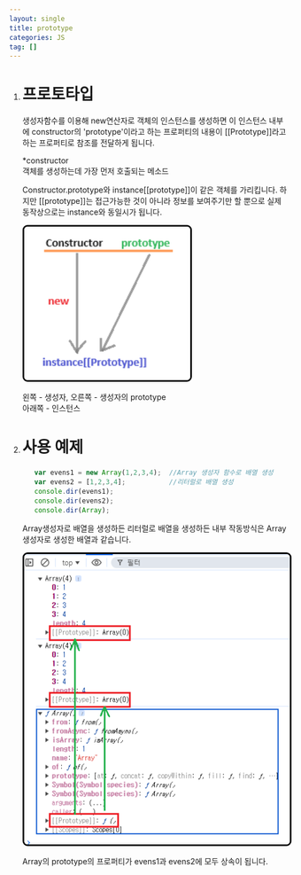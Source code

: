 ```yaml
---
layout: single
title: prototype
categories: JS
tag: []
---
```

 
1. # 프로토타입
   생성자함수를 이용해 new연산자로 객체의 인스턴스를 생성하면 이 인스턴스 내부에 constructor의 'prototype'이라고 하는 프로퍼티의 내용이 [[Prototype]]라고 하는 프로퍼티로 참조를 전달하게 됩니다.   

   *constructor   
   객체를 생성하는데 가장 먼저 호출되는 메소드   
   
   Constructor.prototype와 instance[[prototype]]이 같은 객체를 가리킵니다. 하지만 [[prototype]]는 접근가능한 것이 아니라 정보를 보여주기만 할 뿐으로 실제 동작상으로는 instance와 동일시가 됩니다.   
  
    <img src="../../imgs/js/constructor.png" style="border:3px solid black;border-radius:9px;width:300px">   

   왼쪽 - 생성자, 오른쪽 - 생성자의 prototype   
   아래쪽 - 인스턴스   

1. # 사용 예제
   ```js
      var evens1 = new Array(1,2,3,4);  //Array 생성자 함수로 배열 생성
      var evens2 = [1,2,3,4];           //리터럴로 배열 생성
      console.dir(evens1);
      console.dir(evens2);
      console.dir(Array);
   ```   
   Array생성자로 배열을 생성하든 리터럴로 배열을 생성하든 내부 작동방식은 Array생성자로 생성한 배열과 같습니다.   

   <img src="../../imgs/JS/array_proto.png" style="border:3px solid black;border-radius:9px;width:600px">   

   Array의 prototype의 프로퍼티가 evens1과 evens2에 모두 상속이 됩니다.   
